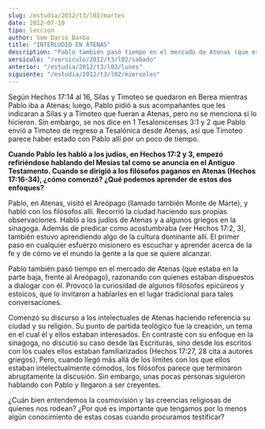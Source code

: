 ```yaml
---
slug: /estudia/2012/t3/l02/martes
date: 2012-07-10
tipo: leccion
author: Sem Dario Barba
title: "INTERLUDIO EN ATENAS"
description: "Pablo también pasó tiempo en el mercado de Atenas (que estaba en la parte baja,  frente al Areópago), razonando con quienes estaban dispuestos a dialogar con  él. Provocó la curiosidad de algunos filósofos epicúreos y estoicos, que lo  invitaron a hablarles en el lugar tradici..."
versiculo: "/versiculo/2012/t3/l02/sabado"
anterior: "/estudia/2012/t3/l02/lunes"
siguiente: "/estudia/2012/t3/l02/miercoles"
---
```


Según Hechos 17:14 al 16, Silas y Timoteo se quedaron en Berea mientras Pablo iba a Atenas; luego, Pablo pidió a sus acompañantes que les indicaran a Silas y a Timoteo que fueran a Atenas, pero no se menciona si lo hicieron. Sin embargo, se nos dice en 1 Tesalonicenses 3:1 y 2 que Pablo envió a Timoteo de regreso a Tesalónica desde Atenas, así que Timoteo parece haber estado con Pablo allí por un poco de tiempo.

**Cuando Pablo les habló a los judíos, en Hechos 17:2 y 3, empezó refiriéndose hablando del Mesías tal como se anuncia en el Antiguo Testamento. Cuando se dirigió a los filósofos paganos en Atenas (Hechos 17:16-34), ¿cómo comenzó? ¿Qué podemos aprender de estos dos enfoques?**

Pablo, en Atenas, visitó el Areópago (llamado también Monte de Marte), y habló con los filósofos allí. Recorrió la ciudad haciendo sus propias observaciones. Habló a los judíos de Atenas y a algunos griegos en la sinagoga. Además de predicar como acostumbraba (ver Hechos 17:2, 3), también estuvo aprendiendo algo de la cultura dominante allí. El primer paso en cualquier esfuerzo misionero es escuchar y aprender acerca de la fe y de cómo ve el mundo la gente a la que se quiere alcanzar.

Pablo también pasó tiempo en el mercado de Atenas (que estaba en la parte baja, frente al Areópago), razonando con quienes estaban dispuestos a dialogar con él. Provocó la curiosidad de algunos filósofos epicúreos y estoicos, que lo invitaron a hablarles en el lugar tradicional para tales conversaciones.

Comenzó su discurso a los intelectuales de Atenas haciendo referencia su ciudad y su religión. Su punto de partida teológico fue la creación, un tema en el cual él y ellos estaban interesados. En contraste con su enfoque en la sinagoga, no discutió su caso desde las Escrituras, sino desde los escritos con los cuales ellos estaban familiarizados (Hechos 17:27, 28 cita a autores griegos). Pero, cuando llegó más allá de los límites con los que ellos estaban intelectualmente cómodos, los filósofos parece que terminaron abruptamente la discusión. Sin embargo, unas pocas personas siguieron hablando con Pablo y llegaron a ser creyentes.

¿Cuán bien entendemos la cosmovisión y las creencias religiosas de quienes nos rodean? ¿Por qué es importante que tengamos por lo menos algún conocimiento de estas cosas cuando procuramos testificar?
